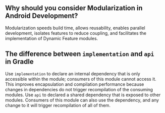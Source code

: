 ## Why should you consider Modularization in Android Development?

Modularization speeds build time, allows reusability, enables parallel development, isolates features to reduce coupling, and facilitates the implementation of Dynamic Feature modules.

## The difference between `implementation` and `api` in Gradle

Use `implementation` to declare an internal dependency that is only accessible within the module; consumers of this module cannot access it. This improves encapsulation and compilation performance because changes in dependencies do not trigger recompilation of the consuming modules.
Use `api` to declared a shared dependency that is exposed to other modules. Consumers of this module can also use the dependency, and any change to it will trigger recompilation of all of them.